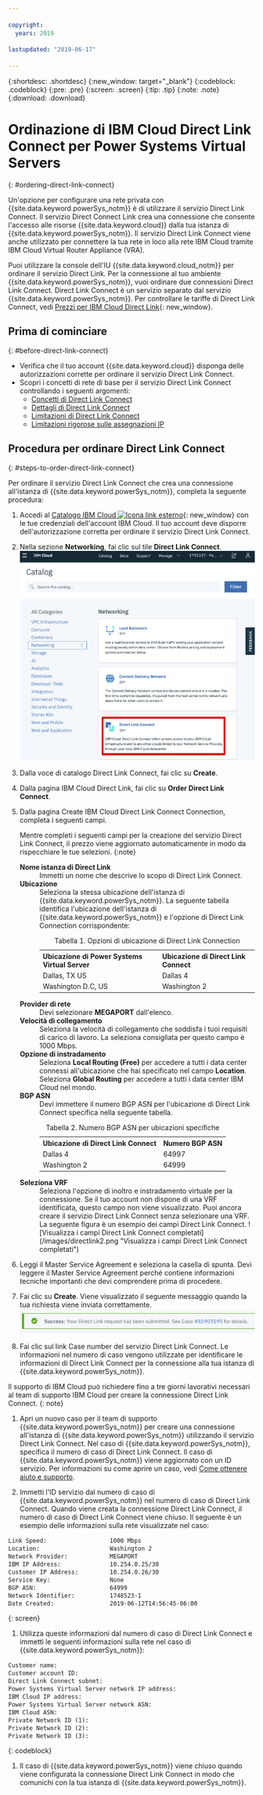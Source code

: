 ```yaml
---

copyright:
  years: 2019

lastupdated: "2019-06-17"

---
```


{:shortdesc: .shortdesc}
{:new_window: target="_blank"}
{:codeblock: .codeblock}
{:pre: .pre}
{:screen: .screen}
{:tip: .tip}
{:note: .note}
{:download: .download}


# Ordinazione di IBM Cloud Direct Link Connect per Power Systems Virtual Servers
{: #ordering-direct-link-connect}

Un'opzione per configurare una rete privata con {{site.data.keyword.powerSys_notm}} è di utilizzare il servizio Direct Link Connect. Il servizio Direct Connect Link crea una connessione che consente l'accesso alle risorse {{site.data.keyword.cloud}} dalla tua istanza di {{site.data.keyword.powerSys_notm}}. Il servizio Direct Link Connect viene anche utilizzato per connettere la tua rete in loco alla rete IBM Cloud tramite IBM Cloud Virtual Router Appliance (VRA).

Puoi utilizzare la console dell'IU {{site.data.keyword.cloud_notm}} per ordinare il servizio Direct Link. Per la connessione al tuo ambiente {{site.data.keyword.powerSys_notm}}, vuoi ordinare due connessioni Direct Link Connect. Direct Link Connect è un servizio separato dal servizio {{site.data.keyword.powerSys_notm}}. Per controllare le tariffe di Direct Link Connect, vedi [Prezzi per IBM Cloud Direct Link](/docs/infrastructure/direct-link?topic=direct-link-pricing-for-direct-link-connect){: new_window}.

## Prima di cominciare
{: #before-direct-link-connect}

* Verifica che il tuo account {{site.data.keyword.cloud}} disponga delle autorizzazioni corrette per ordinare il servizio Direct Link Connect.
* Scopri i concetti di rete di base per il servizio Direct Link Connect controllando i seguenti argomenti:
  * [Concetti di Direct Link Connect](/docs/infrastructure/direct-link?topic=direct-link-direct-link-connect-solution#direct-link-connect-solution)
  * [Dettagli di Direct Link Connect](/docs/infrastructure/direct-link?topic=direct-link-ibm-cloud-direct-link-connect-details)
  * [Limitazioni di Direct Link Connect](/docs/infrastructure/direct-link?topic=direct-link-known-limitations#ibm-cloud-direct-link-exchange-and-direct-link-connect-limitations)
  * [Limitazioni rigorose sulle assegnazioni IP](/docs/infrastructure/direct-link?topic=direct-link-configure-ibm-cloud-direct-link#strict-limitations-on-ip-assignments)

## Procedura per ordinare Direct Link Connect
{: #steps-to-order-direct-link-connect}

Per ordinare il servizio Direct Link Connect che crea una connessione all'istanza di {{site.data.keyword.powerSys_notm}}, completa la seguente procedura:

1. Accedi al [Catalogo IBM Cloud ![Icona link esterno](../icons/launch-glyph.svg "Icona link esterno")](https://cloud.ibm.com/catalog){: new_window} con le tue credenziali dell'account IBM Cloud. Il tuo account deve disporre dell'autorizzazione corretta per ordinare il servizio Direct Link Connect.

1. Nella sezione **Networking**, fai clic sul tile **Direct Link Connect**.
![Visualizza il tile del catalogo Direct Link](/images/directlink1.png "Visualizza il tile del catalogo Direct Link")

1. Dalla voce di catalogo Direct Link Connect, fai clic su **Create**.

1. Dalla pagina IBM Cloud Direct Link, fai clic su **Order Direct Link Connect**.

1. Dalla pagina Create IBM Cloud Direct Link Connect Connection, completa i seguenti campi.

   Mentre completi i seguenti campi per la creazione del servizio Direct Link Connect, il prezzo viene aggiornato automaticamente in modo da rispecchiare le tue selezioni.
   {:note}

   <dl>
   <dt><strong>Nome istanza di Direct Link</strong><dt>
   <dd>Immetti un nome che descrive lo scopo di Direct Link Connect.</dd>
   <dt><strong>Ubicazione</strong><dt>
   <dd>Seleziona la stessa ubicazione dell'istanza di {{site.data.keyword.powerSys_notm}}. La seguente tabella identifica l'ubicazione dell'istanza di {{site.data.keyword.powerSys_notm}} e l'opzione di Direct Link Connection corrispondente:
   <table>
   <caption>Tabella 1. Opzioni di ubicazione di Direct Link Connection</caption>
   <tr>
   <th>Ubicazione di Power Systems Virtual Server</th>
   <th>Ubicazione di Direct Link Connect</th>
   </tr>
   <tr>
   <td>Dallas, TX US</td>
   <td>Dallas 4</td>
   </tr>
   <tr>
   <td>Washington D.C, US</td>
   <td>Washington 2</td>
   </tr>
   </table>
   </dd>
   <dt><strong>Provider di rete</strong><dt>
   <dd>Devi selezionare <strong>MEGAPORT</strong> dall'elenco.</dd>
   <dt><strong>Velocità di collegamento</strong><dt>
   <dd>Seleziona la velocità di collegamento che soddisfa i tuoi requisiti di carico di lavoro. La seleziona consigliata per questo campo è 1000 Mbps.</dd>
   <dt><strong>Opzione di instradamento</strong><dt>
   <dd>Seleziona <b>Local Routing (Free)</b> per accedere a tutti i data center connessi all'ubicazione che hai specificato nel campo <b>Location</b>. Seleziona <b>Global Routing</b> per accedere a tutti i data center IBM Cloud nel mondo. </dd>
   <dt><strong>BGP ASN</strong><dt>
   <dd>Devi immettere il numero BGP ASN per l'ubicazione di Direct Link Connect specifica nella seguente tabella.
   <table>
   <caption>Tabella 2. Numero BGP ASN per ubicazioni specifiche</caption>
   <tr>
   <th>Ubicazione di Direct Link Connect</th>
   <th>Numero BGP ASN</th>
   </tr>
   <tr>
   <td>Dallas 4</td>
   <td>64997</td>
   </tr>
   <tr>
   <td>Washington 2</td>
   <td>64999</td>
   </tr>
   </table>
   </dd>
   <dt><strong>Seleziona VRF</strong><dt>
   <dd>Seleziona l'opzione di inoltro e instradamento virtuale per la connessione. Se il tuo account non dispone di una VRF identificata, questo campo non viene visualizzato. Puoi ancora creare il servizio Direct Link Connect senza selezionare una VRF. </dd>
   <dd>
   La seguente figura è un esempio dei campi Direct Link Connect.
   ![Visualizza i campi Direct Link Connect completati](/images/directlink2.png "Visualizza i campi Direct Link Connect completati")
   </dd>
   </dl>
1. Leggi il Master Service Agreement e seleziona la casella di spunta. Devi leggere il Master Service Agreement perché contiene informazioni tecniche importanti che devi comprendere prima di procedere.

1. Fai clic su **Create**. Viene visualizzato il seguente messaggio quando la tua richiesta viene inviata correttamente.
![Visualizza il messaggio Direct Link Connect inviato correttamente](/images/directlink3.png "Visualizza il messaggio Direct Link Connect inviato correttamente")

1. Fai clic sul link Case number del servizio Direct Link Connect. Le informazioni nel numero di caso vengono utilizzate per identificare le informazioni di Direct Link Connect per la connessione alla tua istanza di {{site.data.keyword.powerSys_notm}}.

  Il supporto di IBM Cloud può richiedere fino a tre giorni lavorativi necessari al team di supporto IBM Cloud per creare la connessione Direct Link Connect.
  {: note}

1. Apri un nuovo caso per il team di supporto {{site.data.keyword.powerSys_notm}} per creare una connessione all'istanza di {{site.data.keyword.powerSys_notm}} utilizzando il servizio Direct Link Connect. Nel caso di {{site.data.keyword.powerSys_notm}}, specifica il numero di caso di Direct Link Connect. Il caso di {{site.data.keyword.powerSys_notm}} viene aggiornato con un ID servizio. Per informazioni su come aprire un caso, vedi [Come ottenere aiuto e supporto](/docs/infrastructure/power-iaas?topic=power-iaas-getting-help-and-support).

1. Immetti l'ID servizio dal numero di caso di {{site.data.keyword.powerSys_notm}} nel numero di caso di Direct Link Connect. Quando viene creata la connessione Direct Link Connect, il numero di caso di Direct Link Connect viene chiuso. Il seguente è un esempio delle informazioni sulla rete visualizzate nel caso:

  ```
  Link Speed:                  1000 Mbps
  Location:                    Washington 2
  Network Provider:            MEGAPORT
  IBM IP Address:              10.254.0.25/30
  Customer IP Address:         10.254.0.26/30
  Service Key:                 None
  BGP ASN:                     64999
  Network Identifier:          1748523-1
  Date Created:                2019-06-12T14:56:45-06:00
  ```
  {: screen}

1. Utilizza queste informazioni dal numero di caso di Direct Link Connect e immetti le seguenti informazioni sulla rete nel caso di {{site.data.keyword.powerSys_notm}}:

  ```
  Customer name:
  Customer account ID:
  Direct Link Connect subnet:
  Power Systems Virtual Server network IP address:
  IBM Cloud IP address:
  Power Systems Virtual Server network ASN:
  IBM Cloud ASN:
  Private Network ID (1):
  Private Network ID (2):
  Private Network ID (3):
  ```
  {: codeblock}

1. Il caso di {{site.data.keyword.powerSys_notm}} viene chiuso quando viene configurata la connessione Direct Link Connect in modo che comunichi con la tua istanza di {{site.data.keyword.powerSys_notm}}.
